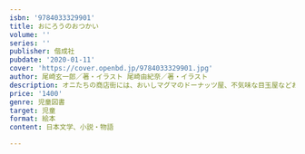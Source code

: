 ```yaml
---
isbn: '9784033329901'
title: おにろうのおつかい
volume: ''
series: ''
publisher: 偕成社
pubdate: '2020-01-11'
cover: 'https://cover.openbd.jp/9784033329901.jpg'
author: 尾崎玄一郎／著・イラスト 尾崎由紀奈／著・イラスト
description: オニたちの商店街には、おいしマグマのドーナッツ屋、不気味な目玉屋などおもしろいお店がいっぱい。おつかい、できるかな…？
price: '1400'
genre: 児童図書
target: 児童
format: 絵本
content: 日本文学、小説・物語

---
```

